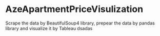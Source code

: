 # AzeApartmentPriceVisulization
Scrape the data by BeautifulSoup4 library, prepear the data by pandas library and visualize it by Tableau
dsadas
